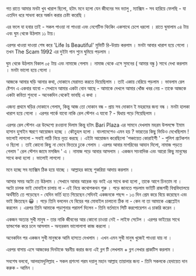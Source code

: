 গত রাতে আমার মনটা খুব খারাপ ছিলো, হটাৎ মনে হলো যেন জীবনের সব ভ্যালু , ম্যাক্সিম - সব হারিয়ে ফেলছি - যা এতদিন ধরে সাধনা করে অর্জন করার চেষ্টা করেছি ।

এর ফলে যা হবার তাই - সকল পাওয়া না পাওয়া এবং নেগেটিভ থিংকিং একসাথে চেপে ধরলো । রাতে ঘুমালাম ০৪ টায় এবং ঘুম থেকে উঠলাম ১১ টায়।

এরপর খাওয়া দাওয়া শেষ করে 'Life Is Beautiful' মুভিটি রি-উয়াচ করলাম । মনটা আবার খারাপ হয়ে গেলো । তখন The Scam 1992 এর দুইটা গান শুনে ঘুমিয়ে পড়লাম ।


ঘুম থেকে উঠলাম বিকাল ০৫ টায় এবং নামাজে গেলাম ।
নামাজ থেকে এসে সুমনের ( আমার বন্ধু ) সাথে দেখা করলাম ।
মনটা ভালো হয়ে গেলো ।

আজকে আমার ঘড়ি আনার কথা, দোকানে মেরামত করতে দিয়েছিলাম । তাই একায় বেরিয়ে পড়লাম । ভাবলাম রেল ষ্টেশন এ একবার যাবো - সেখানে আমার একটা বোন আছে - আমাকে দেখলে আমার খোঁজ খবর নেয় - তাকে আজকে একটা কবিতা শুনবো - অনেকদিন থেকেই ভাবছি এ কথা ।

এজন্য প্রথমে ঘড়ির দোকানে গেলাম, কিন্তু আজ তো দোকান বন্ধ - প্রায় সব দোকান ই মহরমের জন্য বন্ধ ।
মনটা হালকা খারাপ হয়ে গেলো ।
এরপর পার্কে যাবো নাকি রেল স্টেশন এ যাবো ? - দ্বিধায় পড়ে গিয়েছিলাম ।

এরপর রেল স্টেশন এর উদ্দেশ্যে রওয়ানা দিলাম কিন্তু হটাৎ Bari Plaza এর সামনে দেখলাম মহরম উপলক্ষে ইমাম হাসান হুসাইন স্মরণে আয়োজন হচ্ছে । কৌতুহল হলো । বাংলাদেশেও এমন হয় ? ভারতের কিছু ভিডিও দেখেছিলাম ! ভালোই লাগলো - সবাই লাঠি নিয়ে নৃত্য করছে । এইটা আয়োজন করেছিলো 'পঞ্চায়েত কোরাইশী ' - পুলিশ প্রটেকশন ও ছিলো ।
তাই কোনো কিছু না ভেবে ভিতরে ঢুকে গেলাম । এরপর আবার মাগরিবের আযান দিলো, নামাজ পড়তে গেলাম ' রেল স্টেশন জামে মসজিদ ' এ । নামাজ পড়ে আবার আসলাম । একজন সাংবাদিক এবং আরো কিছু মানুষের সাথে কথা হলো । ভালোই লাগলো ।

মনে হচ্ছে সব ম্যাক্সিম ঠিক হয়ে যাচ্ছে । আল্লাহর কাছে শুকরিয়া আদায় করলাম ।

আসার সময় অটো তে উঠলাম । সেখানে আবার আরেক বড় ভাই এর সাথে কথা হলো , তাকে আগে চিনতাম না । অটো চালক ভাই মোবাইল চালায় না - এই নিয়ে কথোপকথন শুরু । পড়ে জানতে পড়লাম ভাইটি রাজশহী বিশ্ববিদ্যালয়ে অর্থনীতি তে পড়েছেন - যেদিন ভর্তি হতে গিয়েছেন সেদিনই একজনকে পছন্দ - ১৩ দিন প্রেম করে বিয়ে করেছেন এবং ভাই জিতছেন 😀 । পড়ে তিনি বললেন যে বিয়ের পর  মোবাইল চালানো ঠিক না - কেন না তা আমাকে এক্সপ্লেইন করলেন ।
এরপর তিনি আমাকে পড়াশুনার পরামর্শ দিলেন - তিনি বর্তমানে সিটি করপোরেশন এ চাকরি করেন ।

একজন অত্যন্ত সুখী মানুষ - তার নাকি জীবনের আর কোনো চাওয়া নেই - লাইফ সেটেল । 
এরপর ভাইয়ের সাথে হ্যান্ডশেক করে চলে আসলাম - অন্যরকম ভালোলাগা কাজ করলো ।

অনেকদিন পর একজন সুখী মানুষকে আমি হাসতে দেখলাম ।
এখন এমন সুখী মানুষ খুজেই পাওয়া যায় না ।

এরপর বাসায় এসে আজকের দিনটাকে স্বরনীয় করার জন্য এই ব্লগ টি লেখলাম + ব্লগ লেখার প্রাকটিস করলাম ।


সবশেষ বলবো, আলহামদুলিল্লাহ - সকল প্রশংসা পরম দয়ালু মহান আল্লাহ তায়ালার জন্য - তিনি সকলকে হেদায়েত দান করুক - আমিন ।
